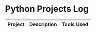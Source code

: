 # Python Projects Log

| Project | Description | Tools Used |
|---------|-------------|-------------|
